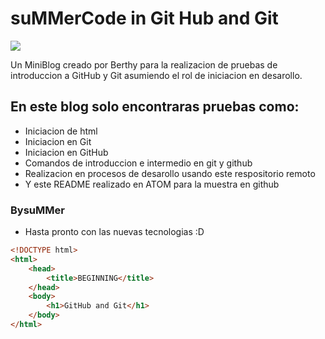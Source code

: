 
# suMMerCode in Git Hub and Git
![](https://github.com/suMMerBerthy/Prueba2/blob/main/imagenes/FOTOSUMMER.jpg)

Un MiniBlog creado por Berthy para la realizacion de pruebas de introduccion a GitHub y Git asumiendo el rol de iniciacion en desarollo.

## En este blog solo encontraras pruebas como:
* Iniciacion de html
* Iniciacion en Git
* Iniciacion en GitHub
* Comandos de introduccion e intermedio en git y github
* Realizacion en procesos de desarollo usando este respositorio remoto
* Y este README realizado en ATOM para la muestra en github

### BysuMMer
* Hasta pronto con las nuevas tecnologias :D

```html
<!DOCTYPE html>
<html>
    <head>
        <title>BEGINNING</title>
    </head>
    <body>
        <h1>GitHub and Git</h1>
    </body>
</html>
```
